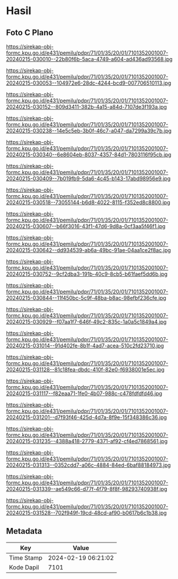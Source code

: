 # Hasil

## Foto C Plano

https://sirekap-obj-formc.kpu.go.id/e431/pemilu/pdpr/71/01/35/20/01/7101352001007-20240215-030010--22b80f6b-5aca-4749-a604-ad436ad93568.jpg

https://sirekap-obj-formc.kpu.go.id/e431/pemilu/pdpr/71/01/35/20/01/7101352001007-20240215-030053--104972e6-28dc-4244-bcd9-007706510113.jpg

https://sirekap-obj-formc.kpu.go.id/e431/pemilu/pdpr/71/01/35/20/01/7101352001007-20240215-030152--809d3411-382b-4a15-a84d-7107de3f193a.jpg

https://sirekap-obj-formc.kpu.go.id/e431/pemilu/pdpr/71/01/35/20/01/7101352001007-20240215-030238--14e5c5eb-3b0f-46c7-a047-da7299a39c7b.jpg

https://sirekap-obj-formc.kpu.go.id/e431/pemilu/pdpr/71/01/35/20/01/7101352001007-20240215-030340--6e8604eb-8037-4357-84d1-7803116f95cb.jpg

https://sirekap-obj-formc.kpu.go.id/e431/pemilu/pdpr/71/01/35/20/01/7101352001007-20240215-030409--7b019fb9-5da6-4c45-b143-17abd98956e9.jpg

https://sirekap-obj-formc.kpu.go.id/e431/pemilu/pdpr/71/01/35/20/01/7101352001007-20240215-030518--73055144-b6d8-4022-8115-f352ed8c8800.jpg

https://sirekap-obj-formc.kpu.go.id/e431/pemilu/pdpr/71/01/35/20/01/7101352001007-20240215-030607--b66f3016-43f1-47d6-9d8a-0cf3aa5f46f1.jpg

https://sirekap-obj-formc.kpu.go.id/e431/pemilu/pdpr/71/01/35/20/01/7101352001007-20240215-030642--dd934539-ab6a-49bc-91ae-04aa1ce2f8ac.jpg

https://sirekap-obj-formc.kpu.go.id/e431/pemilu/pdpr/71/01/35/20/01/7101352001007-20240215-030752--9cf2dba3-191b-40c9-8cb5-b61faef5dd6b.jpg

https://sirekap-obj-formc.kpu.go.id/e431/pemilu/pdpr/71/01/35/20/01/7101352001007-20240215-030844--11f450bc-5c9f-48ba-b8ac-98efbf236cfe.jpg

https://sirekap-obj-formc.kpu.go.id/e431/pemilu/pdpr/71/01/35/20/01/7101352001007-20240215-030929--f07aa1f7-646f-49c2-835c-1a0a5c1849a4.jpg

https://sirekap-obj-formc.kpu.go.id/e431/pemilu/pdpr/71/01/35/20/01/7101352001007-20240215-031014--91d402fe-8b1f-4ad7-acea-510c2fd23710.jpg

https://sirekap-obj-formc.kpu.go.id/e431/pemilu/pdpr/71/01/35/20/01/7101352001007-20240215-031128--81c18fea-dbdc-410f-82e0-f6938001e5ec.jpg

https://sirekap-obj-formc.kpu.go.id/e431/pemilu/pdpr/71/01/35/20/01/7101352001007-20240215-031117--f82eaa71-1fe0-4b07-988c-c478fdfdfd46.jpg

https://sirekap-obj-formc.kpu.go.id/e431/pemilu/pdpr/71/01/35/20/01/7101352001007-20240215-031201--d7f93f46-425d-4d7a-8f9e-15f348386c36.jpg

https://sirekap-obj-formc.kpu.go.id/e431/pemilu/pdpr/71/01/35/20/01/7101352001007-20240215-031235--4388a418-2779-4371-af92-cf4ed7868561.jpg

https://sirekap-obj-formc.kpu.go.id/e431/pemilu/pdpr/71/01/35/20/01/7101352001007-20240215-031313--0352cdd7-a06c-4884-84ed-6baf88184973.jpg

https://sirekap-obj-formc.kpu.go.id/e431/pemilu/pdpr/71/01/35/20/01/7101352001007-20240215-031339--ae549c66-d77f-4f79-8f8f-98293740938f.jpg

https://sirekap-obj-formc.kpu.go.id/e431/pemilu/pdpr/71/01/35/20/01/7101352001007-20240215-031528--702f949f-19cd-48cd-af90-b0617b6c1b38.jpg


## Metadata

| Key        | Value               |
| ---------- | ------------------- |
| Time Stamp | 2024-02-19 06:21:02 |
| Kode Dapil | 7101                |



